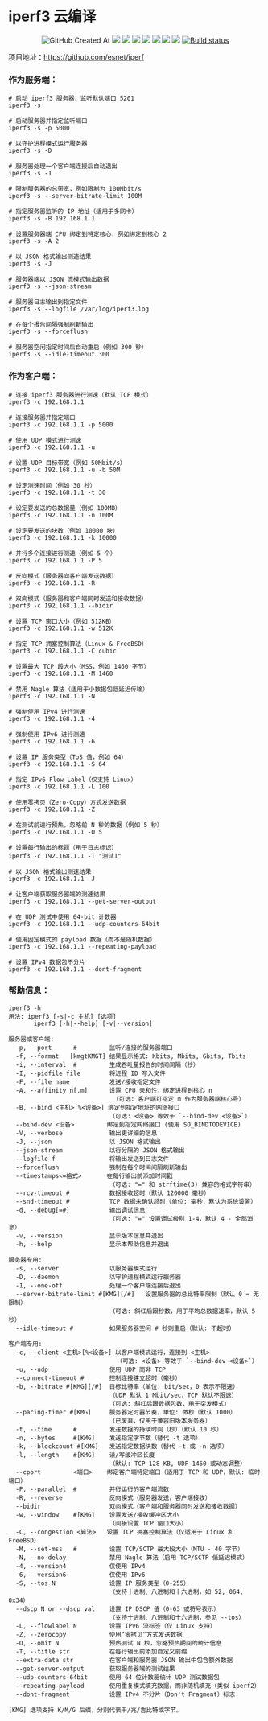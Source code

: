 # iperf3 云编译
<p align="center">
  <img alt="GitHub Created At" src="https://img.shields.io/github/created-at/lmq8267/iperf3?logo=github&label=%E5%88%9B%E5%BB%BA%E6%97%A5%E6%9C%9F">
<a href="https://hits.seeyoufarm.com"><img src="https://hits.seeyoufarm.com/api/count/incr/badge.svg?url=https%3A%2F%2Fgithub.com%2Flmq8267%2Fiperf3&count_bg=%2395C10D&title_bg=%23555555&icon=github.svg&icon_color=%238DC409&title=%E8%AE%BF%E9%97%AE%E6%95%B0&edge_flat=false"/></a>
<a href="https://github.com/lmq8267/iperf3/releases"><img src="https://img.shields.io/github/downloads/lmq8267/iperf3/total?logo=github&label=%E4%B8%8B%E8%BD%BD%E9%87%8F"></a>
<a href="https://github.com/lmq8267/iperf3/graphs/contributors"><img src="https://img.shields.io/github/contributors-anon/lmq8267/iperf3?logo=github&label=%E8%B4%A1%E7%8C%AE%E8%80%85"></a>
<a href="https://github.com/lmq8267/iperf3/releases/"><img src="https://img.shields.io/github/release/lmq8267/iperf3?logo=github&label=%E6%9C%80%E6%96%B0%E7%89%88%E6%9C%AC"></a>
<a href="https://github.com/lmq8267/iperf3/issues"><img src="https://img.shields.io/github/issues-raw/lmq8267/iperf3?logo=github&label=%E9%97%AE%E9%A2%98"></a>
<a href="https://github.com/lmq8267/iperf3/discussions"><img src="https://img.shields.io/github/discussions/lmq8267/iperf3?logo=github&label=%E8%AE%A8%E8%AE%BA"></a>
<a href="GitHub repo size"><img src="https://img.shields.io/github/repo-size/lmq8267/iperf3?logo=github&label=%E4%BB%93%E5%BA%93%E5%A4%A7%E5%B0%8F"></a>
<a href="https://github.com/lmq8267/iperf3/actions?query=workflow%3ABuild"><img src="https://img.shields.io/github/actions/workflow/status/lmq8267/iperf3/build-iperf3.yml?branch=main&logo=github&label=%E6%9E%84%E5%BB%BA%E7%8A%B6%E6%80%81" alt="Build status"></a>


项目地址：https://github.com/esnet/iperf


### 作为服务端：

```
# 启动 iperf3 服务器，监听默认端口 5201
iperf3 -s

# 启动服务器并指定监听端口
iperf3 -s -p 5000

# 以守护进程模式运行服务器
iperf3 -s -D

# 服务器处理一个客户端连接后自动退出
iperf3 -s -1

# 限制服务器的总带宽，例如限制为 100Mbit/s
iperf3 -s --server-bitrate-limit 100M

# 指定服务器监听的 IP 地址（适用于多网卡）
iperf3 -s -B 192.168.1.1

# 设置服务器端 CPU 绑定到特定核心，例如绑定到核心 2
iperf3 -s -A 2

# 以 JSON 格式输出测速结果
iperf3 -s -J

# 服务器端以 JSON 流模式输出数据
iperf3 -s --json-stream

# 服务器日志输出到指定文件
iperf3 -s --logfile /var/log/iperf3.log

# 在每个报告间隔强制刷新输出
iperf3 -s --forceflush

# 服务器空闲指定时间后自动重启（例如 300 秒）
iperf3 -s --idle-timeout 300

```

### 作为客户端：

```
# 连接 iperf3 服务器进行测速（默认 TCP 模式）
iperf3 -c 192.168.1.1

# 连接服务器并指定端口
iperf3 -c 192.168.1.1 -p 5000

# 使用 UDP 模式进行测速
iperf3 -c 192.168.1.1 -u

# 设置 UDP 目标带宽（例如 50Mbit/s）
iperf3 -c 192.168.1.1 -u -b 50M

# 设定测速时间（例如 30 秒）
iperf3 -c 192.168.1.1 -t 30

# 设定要发送的总数据量（例如 100MB）
iperf3 -c 192.168.1.1 -n 100M

# 设定要发送的块数（例如 10000 块）
iperf3 -c 192.168.1.1 -k 10000

# 并行多个连接进行测速（例如 5 个）
iperf3 -c 192.168.1.1 -P 5

# 反向模式（服务器向客户端发送数据）
iperf3 -c 192.168.1.1 -R

# 双向模式（服务器和客户端同时发送和接收数据）
iperf3 -c 192.168.1.1 --bidir

# 设置 TCP 窗口大小（例如 512KB）
iperf3 -c 192.168.1.1 -w 512K

# 指定 TCP 拥塞控制算法（Linux & FreeBSD）
iperf3 -c 192.168.1.1 -C cubic

# 设置最大 TCP 段大小（MSS，例如 1460 字节）
iperf3 -c 192.168.1.1 -M 1460

# 禁用 Nagle 算法（适用于小数据包低延迟传输）
iperf3 -c 192.168.1.1 -N

# 强制使用 IPv4 进行测速
iperf3 -c 192.168.1.1 -4

# 强制使用 IPv6 进行测速
iperf3 -c 192.168.1.1 -6

# 设置 IP 服务类型（ToS 值，例如 64）
iperf3 -c 192.168.1.1 -S 64

# 指定 IPv6 Flow Label（仅支持 Linux）
iperf3 -c 192.168.1.1 -L 100

# 使用零拷贝（Zero-Copy）方式发送数据
iperf3 -c 192.168.1.1 -Z

# 在测试前进行预热，忽略前 N 秒的数据（例如 5 秒）
iperf3 -c 192.168.1.1 -O 5

# 设置每行输出的标题（用于日志标识）
iperf3 -c 192.168.1.1 -T "测试1"

# 以 JSON 格式输出测速结果
iperf3 -c 192.168.1.1 -J

# 让客户端获取服务器端的测速结果
iperf3 -c 192.168.1.1 --get-server-output

# 在 UDP 测试中使用 64-bit 计数器
iperf3 -c 192.168.1.1 --udp-counters-64bit

# 使用固定模式的 payload 数据（而不是随机数据）
iperf3 -c 192.168.1.1 --repeating-payload

# 设置 IPv4 数据包不分片
iperf3 -c 192.168.1.1 --dont-fragment

```

### 帮助信息：

```
iperf3 -h
用法: iperf3 [-s|-c 主机] [选项]
       iperf3 [-h|--help] [-v|--version]

服务器或客户端:
  -p, --port      #         监听/连接的服务器端口
  -f, --format   [kmgtKMGT] 结果显示格式: Kbits, Mbits, Gbits, Tbits
  -i, --interval  #         生成吞吐量报告的时间间隔（秒）
  -I, --pidfile file        将进程 ID 写入文件
  -F, --file name           发送/接收指定文件
  -A, --affinity n[,m]      设置 CPU 亲和性，绑定进程到核心 n
                             （可选: 客户端可指定 m 作为服务器端核心号）
  -B, --bind <主机>[%<设备>] 绑定到指定地址的网络接口
                            （可选: <设备> 等效于 `--bind-dev <设备>`）
  --bind-dev <设备>         绑定到指定网络接口 (使用 SO_BINDTODEVICE)
  -V, --verbose             输出更详细的信息
  -J, --json                以 JSON 格式输出
  --json-stream             以行分隔的 JSON 格式输出
  --logfile f               将输出发送到日志文件
  --forceflush              强制在每个时间间隔刷新输出
  --timestamps<=格式>       在每行输出前添加时间戳
                            （可选: "=" 和 strftime(3) 兼容的格式字符串）
  --rcv-timeout #           数据接收超时（默认 120000 毫秒）
  --snd-timeout #           TCP 数据未确认超时（单位: 毫秒，默认为系统设置）
  -d, --debug[=#]           输出调试信息
                            （可选: "=" 设置调试级别 1-4，默认 4 - 全部消息）
  -v, --version             显示版本信息并退出
  -h, --help                显示本帮助信息并退出

服务器专用:
  -s, --server              以服务器模式运行
  -D, --daemon              以守护进程模式运行服务器
  -1, --one-off             处理一个客户端连接后退出
  --server-bitrate-limit #[KMG][/#]   设置服务器的总比特率限制（默认 0 = 无限制）
                            （可选: 斜杠后跟秒数，用于平均总数据速率，默认 5 秒）
  --idle-timeout #          如果服务器空闲 # 秒则重启（默认: 不超时）

客户端专用:
  -c, --client <主机>[%<设备>] 以客户端模式运行，连接到 <主机>
                              （可选: <设备> 等效于 `--bind-dev <设备>`）
  -u, --udp                 使用 UDP 而非 TCP
  --connect-timeout #       控制连接建立超时（毫秒）
  -b, --bitrate #[KMG][/#]  目标比特率（单位: bit/sec，0 表示不限速）
                            （UDP 默认 1 Mbit/sec，TCP 默认不限速）
                            （可选: 斜杠后跟数据包数，用于突发模式）
  --pacing-timer #[KMG]     服务器定时器节奏，单位: 微秒（默认 1000）
                            （已废弃，仅用于兼容旧版本服务器）
  -t, --time      #         发送数据的持续时间（秒）（默认 10 秒）
  -n, --bytes     #[KMG]    发送指定字节数（替代 -t 选项）
  -k, --blockcount #[KMG]   发送指定数据块数（替代 -t 或 -n 选项）
  -l, --length    #[KMG]    读/写缓冲区长度
                            （默认: TCP 128 KB, UDP 1460 或动态调整）
  --cport         <端口>    绑定客户端特定端口（适用于 TCP 和 UDP，默认: 临时端口）
  -P, --parallel  #         并行运行的客户端流数
  -R, --reverse             反向模式（服务器发送，客户端接收）
  --bidir                   双向模式（客户端和服务器同时发送和接收数据）
  -w, --window    #[KMG]    设置发送/接收缓冲区大小
                            （间接设置 TCP 窗口大小）
  -C, --congestion <算法>   设置 TCP 拥塞控制算法（仅适用于 Linux 和 FreeBSD）
  -M, --set-mss   #         设置 TCP/SCTP 最大段大小（MTU - 40 字节）
  -N, --no-delay            禁用 Nagle 算法（启用 TCP/SCTP 低延迟模式）
  -4, --version4            仅使用 IPv4
  -6, --version6            仅使用 IPv6
  -S, --tos N               设置 IP 服务类型（0-255）
                            （支持十进制、八进制和十六进制，如 52, 064, 0x34）
  --dscp N or --dscp val    设置 IP DSCP 值（0-63 或符号表示）
                            （支持十进制、八进制和十六进制，参见 --tos）
  -L, --flowlabel N         设置 IPv6 流标签（仅 Linux 支持）
  -Z, --zerocopy            使用“零拷贝”方式发送数据
  -O, --omit N              预热测试 N 秒，忽略预热期间的统计信息
  -T, --title str           在每行输出前添加自定义前缀
  --extra-data str          在客户端和服务器 JSON 输出中包含额外数据
  --get-server-output       获取服务器端的测试结果
  --udp-counters-64bit      使用 64 位计数器统计 UDP 测试数据包
  --repeating-payload       使用重复模式填充数据，而非随机填充（类似 iperf2）
  --dont-fragment           设置 IPv4 不分片（Don't Fragment）标志

[KMG] 选项支持 K/M/G 后缀，分别代表千/兆/吉比特或字节。

```
